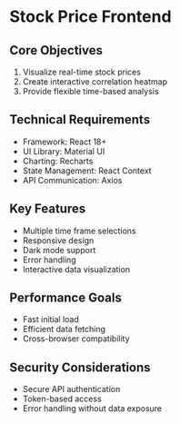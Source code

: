 # Stock Price Frontend 

## Core Objectives
1. Visualize real-time stock prices
2. Create interactive correlation heatmap
3. Provide flexible time-based analysis

## Technical Requirements
- Framework: React 18+
- UI Library: Material UI
- Charting: Recharts
- State Management: React Context
- API Communication: Axios

## Key Features
- Multiple time frame selections
- Responsive design
- Dark mode support
- Error handling
- Interactive data visualization

## Performance Goals
- Fast initial load
- Efficient data fetching
- Cross-browser compatibility

## Security Considerations
- Secure API authentication
- Token-based access
- Error handling without data exposure
```
